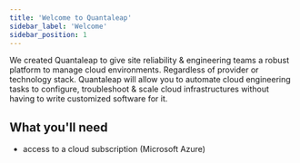 ```yaml
---
title: 'Welcome to Quantaleap'
sidebar_label: 'Welcome'
sidebar_position: 1
---
```


We created Quantaleap to give site reliability & engineering teams a robust platform to manage cloud environments. Regardless of provider or technology stack. Quantaleap will allow you to automate cloud engineering tasks to configure, troubleshoot & scale cloud infrastructures without having to write customized software for it.

## What you'll need

- access to a cloud subscription (Microsoft Azure)
